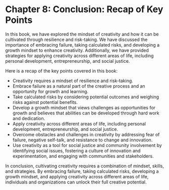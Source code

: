 Chapter 8: Conclusion: Recap of Key Points
==========================================

In this book, we have explored the mindset of creativity and how it can be cultivated through resilience and risk-taking. We have discussed the importance of embracing failure, taking calculated risks, and developing a growth mindset to enhance creativity. Additionally, we have provided strategies for applying creativity across different areas of life, including personal development, entrepreneurship, and social justice.

Here is a recap of the key points covered in this book:

* Creativity requires a mindset of resilience and risk-taking.
* Embrace failure as a natural part of the creative process and an opportunity for growth and learning.
* Take calculated risks by considering potential outcomes and weighing risks against potential benefits.
* Develop a growth mindset that views challenges as opportunities for growth and believes that abilities can be developed through hard work and dedication.
* Apply creativity across different areas of life, including personal development, entrepreneurship, and social justice.
* Overcome obstacles and challenges in creativity by addressing fear of failure, negative self-talk, and resistance to change and innovation.
* Use creativity as a tool for social justice and community involvement by identifying social issues, fostering a culture of innovation and experimentation, and engaging with communities and stakeholders.

In conclusion, cultivating creativity requires a combination of mindset, skills, and strategies. By embracing failure, taking calculated risks, developing a growth mindset, and applying creativity across different areas of life, individuals and organizations can unlock their full creative potential.
